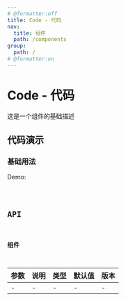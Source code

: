 ```yaml
---
# @formatter:off
title: Code - 代码
nav:
  title: 组件
  path: /components
group:
  path: /
# @formatter:on
---
```


# Code - 代码

这是一个组件的基础描述

## 代码演示

### 基础用法

Demo:

<code src="./index.tsx"  background="#f0f2f5" />

## API

### 组件

| 参数 | 说明 | 类型 | 默认值 | 版本 |
| ---- | ---- | ---- | ------ | ---- |
| -    | -    | -    | -      | -    |
